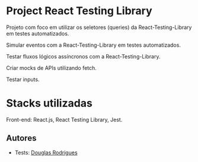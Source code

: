 
# Project React Testing Library

Projeto com foco em utilizar os seletores (queries) da React-Testing-Library em testes automatizados.

Simular eventos com a React-Testing-Library em testes automatizados.

Testar fluxos lógicos assíncronos com a React-Testing-Library.

Criar mocks de APIs utilizando fetch.

Testar inputs.



# Stacks utilizadas

Front-end: React.js, React Testing Library, Jest.


## Autores

- Tests: [Douglas Rodrigues](https://www.github.com/Douglas-S-Rodrigues)

